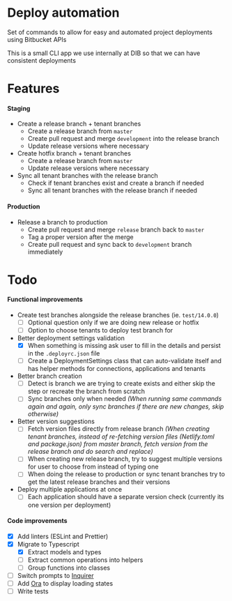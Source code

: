 # Deploy automation

Set of commands to allow for easy and automated project deployments using Bitbucket APIs

This is a small CLI app we use internally at DIB so that we can have consistent deployments

# Features

#### Staging

- Create a release branch + tenant branches
  - Create a release branch from `master`
  - Create pull request and merge `development` into the release branch
  - Update release versions where necessary
- Create hotfix branch + tenant branches
  - Create a release branch from `master`
  - Update release versions where necessary
- Sync all tenant branches with the release branch
  - Check if tenant branches exist and create a branch if needed
  - Sync all tenant branches with the release branch if needed

#### Production

- Release a branch to production
  - Create pull request and merge `release` branch back to `master`
  - Tag a proper version after the merge
  - Create pull request and sync back to `development` branch immediately

# Todo

#### Functional improvements

- Create test branches alongside the release branches (ie. `test/14.0.0`)
  - [ ] Optional question only if we are doing new release or hotfix
  - [ ] Option to choose tenants to deploy test branch for
- Better deployment settings validation
  - [x] When something is missing ask user to fill in the details and persist in the `.deployrc.json` file
  - [ ] Create a DeploymentSettings class that can auto-validate itself and has helper methods for connections, applications and tenants
- Better branch creation
  - [ ] Detect is branch we are trying to create exists and either skip the step or recreate the branch from scratch
  - [ ] Sync branches only when needed _(When running same commands again and again, only sync branches if there are new changes, skip otherwise)_
- Better version suggestions
  - [ ] Fetch version files directly from release branch _(When creating tenant branches, instead of re-fetching version files (Netlify.toml and package.json) from master branch, fetch version from the release branch and do search and replace)_
  - [ ] When creating new release branch, try to suggest multiple versions for user to choose from instead of typing one
  - [ ] When doing the release to production or sync tenant branches try to get the latest release branches and their versions
- Deploy multiple applications at once
  - [ ] Each application should have a separate version check (currently its one version per deployment)

#### Code improvements

- [x] Add linters (ESLint and Prettier)
- [x] Migrate to Typescript
  - [x] Extract models and types
  - [ ] Extract common operations into helpers
  - [ ] Group functions into classes
- [ ] Switch prompts to [Inquirer](https://github.com/SBoudrias/Inquirer.js)
- [ ] Add [Ora](https://www.npmjs.com/package/ora) to display loading states
- [ ] Write tests
